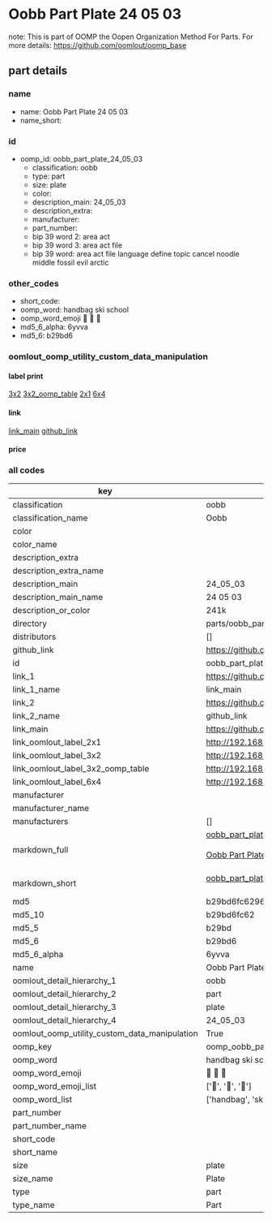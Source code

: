# Oobb Part Plate 24 05 03  

note: This is part of OOMP the Oopen Organization Method For Parts. For more details: https://github.com/oomlout/oomp_base

##  part details





### name
* name: Oobb Part Plate 24 05 03
* name_short: 
### id
* oomp_id: oobb_part_plate_24_05_03
  * classification: oobb
  * type: part
  * size: plate
  * color: 
  * description_main: 24_05_03
  * description_extra: 
  * manufacturer: 
  * part_number: 
  * bip 39 word 2: area act
  * bip 39 word 3: area act file
  * bip 39 word: area act file language define topic cancel noodle middle fossil evil arctic

### other_codes
* short_code: 
* oomp_word: handbag ski school
* oomp_word_emoji :handbag: :ski: :school:
* md5_6_alpha: 6yvva
* md5_6: b29bd6






### oomlout_oomp_utility_custom_data_manipulation
#### label print
[3x2](http://192.168.1.245:1112/?label=oomp%206yvva)
[3x2_oomp_table](http://192.168.1.107:1112/?label=oomp%206yvva)
[2x1](http://192.168.1.242:1112/?label=oomp%206yvva)
[6x4](http://192.168.1.55:1112/?label=oomp%206yvva)    

#### link

[link_main](https://github.com/oomlout/oomlout_oomp_current_version_messy/tree/main/parts/oobb_part_plate_24_05_03) [github_link](https://github.com/oomlout/oomlout_oomp_part_src/tree/main/parts/oobb_part_plate_24_05_03)                             

#### price







### all codes 
| key | value |  
| --- | --- |  
| classification | oobb |  
| classification_name | Oobb |  
| color |  |  
| color_name |  |  
| description_extra |  |  
| description_extra_name |  |  
| description_main | 24_05_03 |  
| description_main_name | 24 05 03 |  
| description_or_color | 241k |  
| directory | parts/oobb_part_plate_24_05_03 |  
| distributors | [] |  
| github_link | https://github.com/oomlout/oomlout_oomp_part_src/tree/main/parts/oobb_part_plate_24_05_03 |  
| id | oobb_part_plate_24_05_03 |  
| link_1 | https://github.com/oomlout/oomlout_oomp_current_version_messy/tree/main/parts/oobb_part_plate_24_05_03 |  
| link_1_name | link_main |  
| link_2 | https://github.com/oomlout/oomlout_oomp_part_src/tree/main/parts/oobb_part_plate_24_05_03 |  
| link_2_name | github_link |  
| link_main | https://github.com/oomlout/oomlout_oomp_current_version_messy/tree/main/parts/oobb_part_plate_24_05_03 |  
| link_oomlout_label_2x1 | http://192.168.1.242:1112/?label=oomp%206yvva |  
| link_oomlout_label_3x2 | http://192.168.1.245:1112/?label=oomp%206yvva |  
| link_oomlout_label_3x2_oomp_table | http://192.168.1.107:1112/?label=oomp%206yvva |  
| link_oomlout_label_6x4 | http://192.168.1.55:1112/?label=oomp%206yvva |  
| manufacturer |  |  
| manufacturer_name |  |  
| manufacturers | [] |  
| markdown_full | [oobb_part_plate_24_05_03](https://github.com/oomlout/oomlout_oomp_current_version_messy/tree/main/parts/oobb_part_plate_24_05_03)<br>[](https://github.com/oomlout/oomlout_oomp_current_version_messy/tree/main/parts/oobb_part_plate_24_05_03)<br>[Oobb Part Plate 24 05 03](https://github.com/oomlout/oomlout_oomp_current_version_messy/tree/main/parts/oobb_part_plate_24_05_03)<br><br> |  
| markdown_short | [oobb_part_plate_24_05_03](https://github.com/oomlout/oomlout_oomp_current_version_messy/tree/main/parts/oobb_part_plate_24_05_03)<br><br> |  
| md5 | b29bd6fc62960427941cc7ceac40985a |  
| md5_10 | b29bd6fc62 |  
| md5_5 | b29bd |  
| md5_6 | b29bd6 |  
| md5_6_alpha | 6yvva |  
| name | Oobb Part Plate 24 05 03 |  
| oomlout_detail_hierarchy_1 | oobb |  
| oomlout_detail_hierarchy_2 | part |  
| oomlout_detail_hierarchy_3 | plate |  
| oomlout_detail_hierarchy_4 | 24_05_03 |  
| oomlout_oomp_utility_custom_data_manipulation | True |  
| oomp_key | oomp_oobb_part_plate_24_05_03 |  
| oomp_word | handbag ski school |  
| oomp_word_emoji | :handbag: :ski: :school: |  
| oomp_word_emoji_list | [':handbag:', ':ski:', ':school:'] |  
| oomp_word_list | ['handbag', 'ski', 'school'] |  
| part_number |  |  
| part_number_name |  |  
| short_code |  |  
| short_name |  |  
| size | plate |  
| size_name | Plate |  
| type | part |  
| type_name | Part |  
